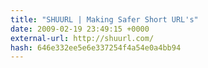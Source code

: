 ```yaml
---
title: "SHUURL | Making Safer Short URL's"
date: 2009-02-19 23:49:15 +0000
external-url: http://shuurl.com/
hash: 646e332ee5e6e337254f4a54e0a4bb94
---
```



